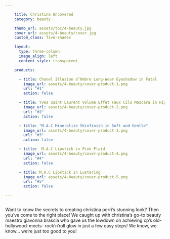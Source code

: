 ```yaml
---

    title: Christina Uncovered
    category: beauty

    thumb_url: assets/toc/4-beauty.jpg
    cover_url: assets/4-beauty/cover.jpg
    custom_class: five-shades

    layout:
      type: three-column
      image_align: left
      content_style: transparent

    products:

      - title: Chanel Illusion d’Ombre Long-Wear Eyeshadow in Fatal
        image_url: assets/4-beauty/cover-product-1.png
        url: "#1"
        action: false

      - title: Yves Saint Laurent Volume Effet Faux Cils Mascara in High Density Black
        image_url: assets/4-beauty/cover-product-2.png
        url: "#2"
        action: false

      - title: "M.A.C Mineralize Skinfinish in Soft and Gentle"
        image_url: assets/4-beauty/cover-product-3.png
        url: "#3"
        action: false

      - title:  M.A.C Lipstick in Pink Plaid
        image_url: assets/4-beauty/cover-product-4.png
        url: "#4"
        action: false

      - title: M.A.C Lipstick in Lustering
        image_url: assets/4-beauty/cover-product-5.png
        url: "#5"
        action: false

---
```


<style>
  /*  Replace page heading with outline heading (change background url or height if needed) */
  article[data-page="4-beauty"] #uncovered {
    position: absolute;
    top: 0;
    right: 0;
    width: 120px;
  }

  article[data-page="4-beauty"] .product-set {
    margin: -35% 0 -20%;

    background-image: url('assets/4-beauty/product-bg.png');
    background-position: center;
    background-size: 110%;
  }

  article[data-page="4-beauty"] .product-set li {
/*    height: auto;*/
  }

  article[data-page="4-beauty"] .product-set li img {
    visibility: hidden;
  }

  article[data-page="4-beauty"] .product-set .hotspot {
    display: block;
  }

  article[data-page="4-beauty"] .product-set li:nth-child(1) .hotspot {
    margin-top: 75px;
  }

  article[data-page="4-beauty"] .product-set li:nth-child(2) .hotspot {
    margin-top: -80px;
  }

  article[data-page="4-beauty"] .product-set li:nth-child(3) .hotspot {
    margin-top: 0;
  }

  article[data-page="4-beauty"] .product-set li:nth-child(4) .hotspot {
    margin-top: -130px;
  }

  article[data-page="4-beauty"] .product-set li:nth-child(5) {
    margin-top: -12%;
    margin-left: 50%;
  }

  article[data-page="4-beauty"] .product-set li:nth-child(5) .hotspot {
    margin-top: -80px;
  }

  @media only screen and (min-width: 768px) {
    article[data-page="4-beauty"] #uncovered {
      position: absolute;
      right: initial;
      left: 0;
      width: 33%;
    }
  }

  @media only screen and (min-width: 768px) and (orientation: landscape) {
    article[data-page="4-beauty"] .product-set li:nth-child(5) {
/*      margin-left: 142px;
*/    }

  }

  @media only screen and (min-width: 768px) and (orientation: portrait) {
    article[data-page="4-beauty"].cover-left .content {
      height: auto;
    }

    article[data-page="4-beauty"] .content {
      width: 100%;
    }

    article[data-page="4-beauty"] .cover-area {
      height: 50%;
      width: 100%;
    }

    article[data-page="4-beauty"] .product-set {
      margin-top: -10%;
      width: 40%;
      float: left;
    }

    article[data-page="4-beauty"] .body {
      margin-left: 10%;
      width: 50%;
      float: left;
    }

    /*    article[data-page="4-beauty"] #uncovered-description {
          position: absolute;
          bottom: 30px;
          left: 15%;
          margin-bottom: 20px;
          padding: 20px;
          width: 60%;
        }*/
    article[data-page="4-beauty"] .product-set li:nth-child(5) {
      margin-left: 96px;
    }

    article[data-page="4-beauty"] .product-set li:nth-child(5) .hotspot {
      margin-top: -34px;
    }
  }
</style>

<img id="uncovered" src="assets/4-beauty/uncovered.png" alt="">

<p id="uncovered-description">
  Want to know the secrets to
  creating christina perri’s
  stunning look? Then you’ve come
  to the right place! We caught
  up with christina’s go-to beauty
  maestro giavonna brascia who
  gave us the lowdown on achieving
  cp’s  old-hollywood-meets-
  rock’n’roll glow in just a few
  easy steps! We know, we know...
  we’re just too good to you!
</p>
